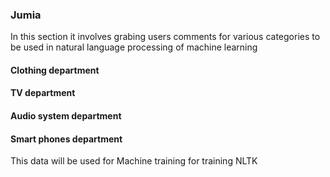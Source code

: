 ### Jumia

In this section it involves grabing users comments for various categories to be used in natural language processing of machine learning

#### Clothing department 
#### TV department 
#### Audio system department 
#### Smart phones department 

This data will be used for Machine training for training NLTK